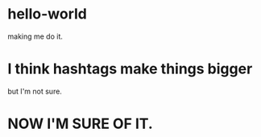 # hello-world
making me do it.
# I think hashtags make things bigger
but I'm not sure.
# NOW I'M SURE OF IT.
